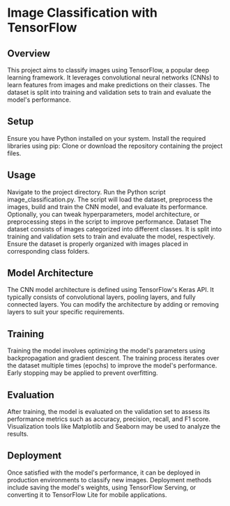 # Image Classification with TensorFlow
## Overview
This project aims to classify images using TensorFlow, a popular deep learning framework. It leverages convolutional neural networks (CNNs) to learn features from images and make predictions on their classes. The dataset is split into training and validation sets to train and evaluate the model's performance.

## Setup
Ensure you have Python installed on your system.
Install the required libraries using pip:
Clone or download the repository containing the project files.

## Usage
Navigate to the project directory.
Run the Python script image_classification.py.
The script will load the dataset, preprocess the images, build and train the CNN model, and evaluate its performance.
Optionally, you can tweak hyperparameters, model architecture, or preprocessing steps in the script to improve performance.
Dataset
The dataset consists of images categorized into different classes. It is split into training and validation sets to train and evaluate the model, respectively. Ensure the dataset is properly organized with images placed in corresponding class folders.

## Model Architecture
The CNN model architecture is defined using TensorFlow's Keras API. It typically consists of convolutional layers, pooling layers, and fully connected layers. You can modify the architecture by adding or removing layers to suit your specific requirements.


## Training
Training the model involves optimizing the model's parameters using backpropagation and gradient descent. The training process iterates over the dataset multiple times (epochs) to improve the model's performance. Early stopping may be applied to prevent overfitting.


## Evaluation
After training, the model is evaluated on the validation set to assess its performance metrics such as accuracy, precision, recall, and F1 score. Visualization tools like Matplotlib and Seaborn may be used to analyze the results.


## Deployment
Once satisfied with the model's performance, it can be deployed in production environments to classify new images. Deployment methods include saving the model's weights, using TensorFlow Serving, or converting it to TensorFlow Lite for mobile applications.
